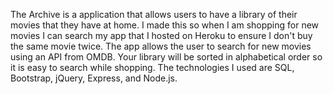 The Archive is a application that allows users to have a library of their movies
that they have at home. I made this so when I am shopping for new movies I can
search my app that I hosted on Heroku to ensure I don't buy the same movie twice.
The app allows the user to search for new movies using an API from OMDB. Your library
will be sorted in alphabetical order so it is easy to search while shopping. The
technologies I used are SQL, Bootstrap, jQuery, Express, and Node.js.
